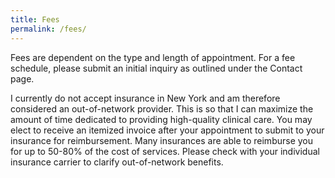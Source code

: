 ```yaml
---
title: Fees
permalink: /fees/
---
```


Fees are dependent on the type and length of appointment. For a fee schedule, please submit an initial inquiry as outlined under the Contact page.

I currently do not accept insurance in New York and am therefore considered an out-of-network provider. This is so that I can maximize the amount of time dedicated to providing high-quality clinical care. You may elect to receive an itemized invoice after your appointment to submit to your insurance for reimbursement. Many insurances are able to reimburse you for up to 50-80% of the cost of services. Please check with your individual insurance carrier to clarify out-of-network benefits.


